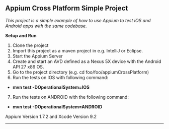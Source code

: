 ## Appium Cross Platform Simple Project

*This project is a simple example of how to use Appium to test iOS and Android apps with the same codebase.*

**Setup and Run**

1. Clone the project
2. Import this project as a maven project in e.g. IntelliJ or Eclipse.
3. Start the Appium Server
4. Create and start an AVD defined as a Nexus 5X device with the Android API 27 x86 OS.
5. Go to the project directory (e.g. cd foo/foo/appiumCrossPlatform)
6. Run the tests on IOS with following command:
  - **mvn test -DOperationalSystem=IOS**
7. Run the tests on ANDROID with the following command:
  - **mvn test -DOperationalSystem=ANDROID**
  
Appium Version 1.7.2 and Xcode Version 9.2


----------


  
